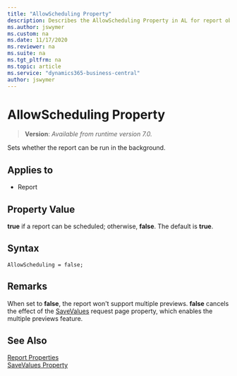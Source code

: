 ```yaml
---
title: "AllowScheduling Property"
description: Describes the AllowScheduling Property in AL for report objects.
ms.author: jswymer
ms.custom: na
ms.date: 11/17/2020
ms.reviewer: na
ms.suite: na
ms.tgt_pltfrm: na
ms.topic: article
ms.service: "dynamics365-business-central"
author: jswymer
---
```

[//]: # (START>DO_NOT_EDIT)
[//]: # (IMPORTANT:Do not edit any of the content between here and the END>DO_NOT_EDIT.)
[//]: # (Any modifications should be made in the .xml files in the ModernDev repo.)
# AllowScheduling Property
> **Version**: _Available from runtime version 7.0._

Sets whether the report can be run in the background.

## Applies to
-   Report

[//]: # (IMPORTANT: END>DO_NOT_EDIT)

## Property Value  

**true** if a report can be scheduled; otherwise, **false**. The default is **true**.  

## Syntax

```AL
AllowScheduling = false;
```

## Remarks

When set to **false**, the report won't support multiple previews. **false** cancels the effect of the [SaveValues](devenv-savevalues-property.md) request page property, which enables the multiple previews feature.

## See Also  

[Report Properties](devenv-report-properties.md)  
[SaveValues Property](devenv-savevalues-property.md)  